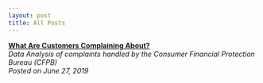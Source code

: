 ```yaml
---
layout: post
title: All Posts
---
```


**[What Are Customers Complaining About?](https://medium.com/@lwj.liuwenjing/what-are-customers-complaining-about-27792dc15151)**  
*Data Analysis of complaints handled by the Consumer Financial Protection Bureau (CFPB)*    
*Posted on June 27, 2019*  
